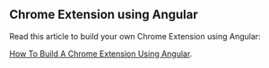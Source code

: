 ## Chrome Extension using Angular

Read this article to build your own Chrome Extension using Angular:

[How To Build A Chrome Extension Using Angular](https://web-highlights.com/blog/how-to-build-a-chrome-extension-using-angular).

